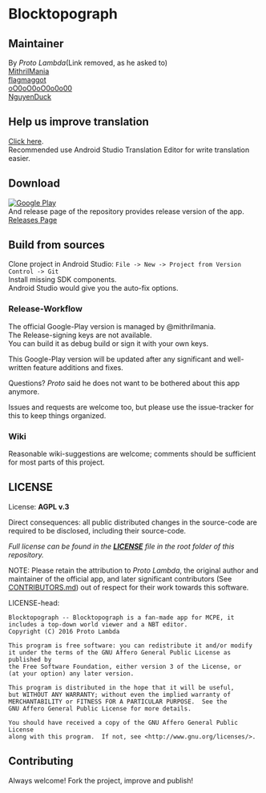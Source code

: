 # Blocktopograph

## Maintainer

By *Proto Lambda*\(Link removed, as he asked to\) </br>
[MithrilMania](https://github.com/MithrilMania) </br>
[flagmaggot](https://github.com/flagmaggot) </br>
[oO0oO0oO0o0o00](https://github.com/oO0oO0oO0o0o00) </br>
[NguyenDuck](https://github.com/NguyenDuck) </br>

## Help us improve translation

[Click here](translation.md). </br>
Recommended use Android Studio Translation Editor for write translation easier.

## Download
[![Google Play](https://lh3.googleusercontent.com/qF9r3ZjtgG-qyHdmjecArtKiulz1gmwL_xl9R3_fzk6igSeoN0wYbJSKEX5d_fxJRwYZJpHbqcLB3i9atl-9dOfUl9an7U43TfZ9PtQ=s0)](https://play.google.com/store/apps/details?id=rbq2012.blocktopograph)
</br>
And release page of the repository provides release version of the app. </br>
[Releases Page](./releases/)

## Build from sources

Clone project in Android Studio: `File -> New -> Project from Version Control -> Git` </br>
Install missing SDK components. </br>
Android Studio would give you the auto-fix options. </br>

### Release-Workflow

The official Google-Play version is managed by @mithrilmania. </br>
The Release-signing keys are not available. </br>
You can build it as debug build or sign it with your own keys. </br>

This Google-Play version will be updated after any significant and well-written feature additions and fixes. </br>

Questions? *Proto* said he does not want to be bothered about this app anymore. </br>

Issues and requests are welcome too, but please use the issue-tracker for this to keep things organized. </br>

### Wiki

Reasonable wiki-suggestions are welcome; comments should be sufficient for most parts of this project.


## LICENSE

License: **AGPL v.3**

Direct consequences: all public distributed changes in the source-code
 are required to be disclosed, including their source-code.

*Full license can be found in the [**LICENSE**](LICENSE) file in the root folder of this repository.*

NOTE: Please retain the attribution to *Proto Lambda*, the original author
 and maintainer of the official app, and later significant contributors (See [CONTRIBUTORS.md](CONTRIBUTORS.md))
 out of respect for their work towards this software.

LICENSE-head:

    Blocktopograph -- Blocktopograph is a fan-made app for MCPE, it includes a top-down world viewer and a NBT editor.
    Copyright (C) 2016 Proto Lambda

    This program is free software: you can redistribute it and/or modify
    it under the terms of the GNU Affero General Public License as published by
    the Free Software Foundation, either version 3 of the License, or
    (at your option) any later version.

    This program is distributed in the hope that it will be useful,
    but WITHOUT ANY WARRANTY; without even the implied warranty of
    MERCHANTABILITY or FITNESS FOR A PARTICULAR PURPOSE.  See the
    GNU Affero General Public License for more details.

    You should have received a copy of the GNU Affero General Public License
    along with this program.  If not, see <http://www.gnu.org/licenses/>.



## Contributing

Always welcome! Fork the project, improve and publish!

